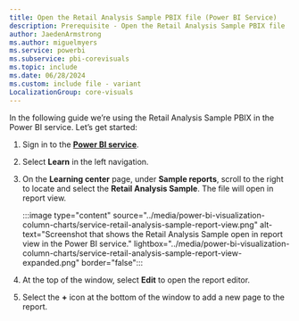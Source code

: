 ```yaml
---
title: Open the Retail Analysis Sample PBIX file (Power BI Service)
description: Prerequisite - Open the Retail Analysis Sample PBIX file
author: JaedenArmstrong
ms.author: miguelmyers
ms.service: powerbi
ms.subservice: pbi-corevisuals
ms.topic: include
ms.date: 06/28/2024
ms.custom: include file - variant
LocalizationGroup: core-visuals
---
```

In the following guide we’re using the Retail Analysis Sample PBIX in the Power BI service. Let’s get started:

1. Sign in to the [**Power BI service**](https://app.powerbi.com).
1. Select **Learn** in the left navigation.
1. On the **Learning center** page, under **Sample reports**, scroll to the right to locate and select the **Retail Analysis Sample**. The file will open in report view.

   :::image type="content" source="../media/power-bi-visualization-column-charts/service-retail-analysis-sample-report-view.png" alt-text="Screenshot that shows the Retail Analysis Sample open in report view in the Power BI service." lightbox="../media/power-bi-visualization-column-charts/service-retail-analysis-sample-report-view-expanded.png" border="false":::

1. At the top of the window, select **Edit** to open the report editor.
1. Select the **+** icon at the bottom of the window to add a new page to the report.
